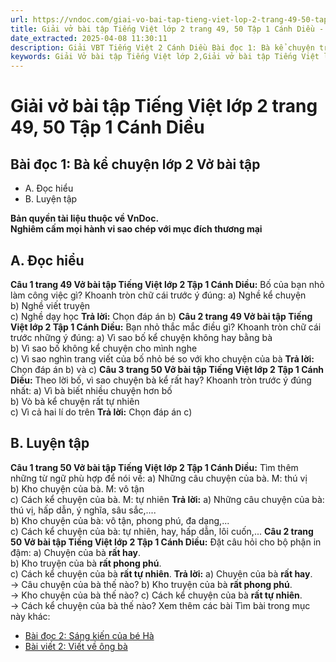 ```yaml
---
url: https://vndoc.com/giai-vo-bai-tap-tieng-viet-lop-2-trang-49-50-tap-1-canh-dieu-321292
title: Giải vở bài tập Tiếng Việt lớp 2 trang 49, 50 Tập 1 Cánh Diều - VnDoc.com
date_extracted: 2025-04-08 11:30:11
description: Giải VBT Tiếng Việt 2 Cánh Diều Bài đọc 1: Bà kể chuyện trang 49 được biên soạn nhằm giúp các em HS học tập tốt môn Tiếng Việt lớp 2 Cánh Diều. Mời các bạn tham khảo.
keywords: Giải Vở bài tập Tiếng Việt lớp 2,Giải vở bài tập Tiếng Việt lớp 2 trang 49 Tập 1 Cánh Diều,Giải Bài đọc 1 Bà kể chuyện lớp 2 Cánh Diều Vở bài tập,Bài 12 Vòng tay yêu thương lớp 2 Vở bài tập,Giải VBT Tiếng Việt lớp 2 Tập 1 trang 49 Cánh Diều,Giải Bài đọc 1 Bà kể chuyện lớp 2 Cánh Diều,Giải vbt Tiếng Việt lớp 2
---
```


# Giải vở bài tập Tiếng Việt lớp 2 trang 49, 50 Tập 1 Cánh Diều
## **Bài đọc 1: Bà kể chuyện lớp 2 Vở bài tập**
  * A. Đọc hiểu
  * B. Luyện tập

**Bản quyền tài liệu thuộc về VnDoc.**  
**Nghiêm cấm mọi hành vi sao chép với mục đích thương mại**
## **A. Đọc hiểu**
**Câu 1 trang 49 Vở bài tập Tiếng Việt lớp 2 Tập 1 Cánh Diều:** Bố của bạn nhỏ làm công việc gì? Khoanh tròn chữ cái trước ý đúng:
a\) Nghề kể chuyện  
b\) Nghề viết truyện  
c\) Nghề dạy học
**Trả lời:**
Chọn đáp án b\)
**Câu 2 trang 49 Vở bài tập Tiếng Việt lớp 2 Tập 1 Cánh Diều:** Bạn nhỏ thắc mắc điều gì? Khoanh tròn chữ cái trước những ý đúng:
a\) Vì sao bố kể chuyện không hay bằng bà  
b\) Vì sao bố không kể chuyện cho mình nghe  
c\) Vì sao nghìn trang viết của bố nhỏ bé so với kho chuyện của bà
**Trả lời:**
Chọn đáp án b\) và c\)
**Câu 3 trang 50 Vở bài tập Tiếng Việt lớp 2 Tập 1 Cánh Diều:** Theo lời bố, vì sao chuyện bà kể rất hay? Khoanh tròn trước ý đúng nhất:
a\) Vì bà biết nhiều chuyện hơn bố  
b\) Vò bà kể chuyện rất tự nhiên  
c\) Vì cả hai lí do trên
**Trả lời:**
Chọn đáp án c\)
## **B. Luyện tập**
**Câu 1 trang 50 Vở bài tập Tiếng Việt lớp 2 Tập 1 Cánh Diều:** Tìm thêm những từ ngữ phù hợp để nói về:
a\) Những câu chuyện của bà. M: thú vị  
b\) Kho chuyện của bà. M: vô tận  
c\) Cách kể chuyện của bà. M: tự nhiên
**Trả lời:**
a\) Những câu chuyện của bà: thú vị, hấp dẫn, ý nghĩa, sâu sắc,....  
b\) Kho chuyện của bà: vô tận, phong phú, đa dạng,...  
c\) Cách kể chuyện của bà: tự nhiên, hay, hấp dẫn, lôi cuốn,...
**Câu 2 trang 50 Vở bài tập Tiếng Việt lớp 2 Tập 1 Cánh Diều:** Đặt câu hỏi cho bộ phận in đậm:
a\) Chuyện của bà **rất hay**.  
b\) Kho truyện của bà **rất phong phú**.  
c\) Cách kể chuyện của bà **rất tự nhiên**.
**Trả lời:**
a\) Chuyện của bà **rất hay**.  
→ Câu chuyện của bà thế nào?
b\) Kho truyện của bà **rất phong phú**.  
→ Kho chuyện của bà thế nào?
c\) Cách kể chuyện của bà **rất tự nhiên**.  
→ Cách kể chuyện của bà thế nào?
Xem thêm các bài Tìm bài trong mục này khác:
  * [Bài đọc 2: Sáng kiến của bé Hà](</giai-vo-bai-tap-tieng-viet-lop-2-trang-51-52-tap-1-canh-dieu-321293>)
  * [Bài viết 2: Viết về ông bà](</giai-vo-bai-tap-tieng-viet-lop-2-trang-52-tap-1-canh-dieu-321295>)


